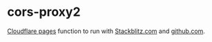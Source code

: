 # cors-proxy2
[Cloudflare pages](https://developers.cloudflare.com/pages/platform/functions/) function to run with [Stackblitz.com](https://stackblitz.com) and [github.com](https://github.com).
